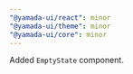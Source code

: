 ```yaml
---
"@yamada-ui/react": minor
"@yamada-ui/theme": minor
"@yamada-ui/core": minor
---
```


Added `EmptyState` component.
